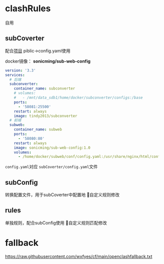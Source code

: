 # clashRules
自用

## subCoverter

配合[项目](https://github.com/sonicmingit/sub-web)
piblic->config.yaml使用

docker镜像：
**sonicming/sub-web-config**

```yaml
version: '3.3'
services:
  # 后端
  subconverter:
    container_name: subconverter
    # volumes:
    #   - /mnt/data_sdb1/home/docker/subconverter/configs:/base      
    ports:
      - '58081:25500'
    restart: always
    image: tindy2013/subconverter
  # 前端
  subweb:
    container_name: subweb
    ports:
      - '58080:80'
    restart: always
    image: sonicming/sub-web-config:1.0
    volumes:
      - /home/docker/subweb/conf/config.yaml:/usr/share/nginx/html/config.yaml
```

`config.yaml`对应 `subCoverter/config.yaml`文件


## subConfig
转换配置文件，用于subCoverter中配置地
📌自定义规则修改


## rules
单独规则，配合subConfig使用
📌自定义规则匹配修改





# fallback
https://raw.githubusercontent.com/wxfyes/cf/main/openclashfallback.txt
